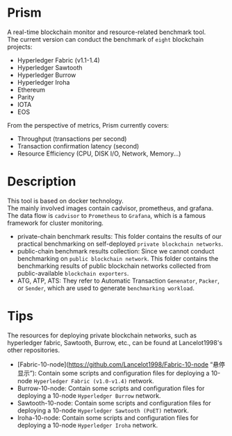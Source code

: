 # Prism
A real-time blockchain monitor and resource-related benchmark tool.<br> 
The current version can conduct the benchmark of `eight` blockchain projects:<br> 
* Hyperledger Fabric (v1.1-1.4)<br> 
* Hyperledger Sawtooth<br> 
* Hyperledger Burrow<br> 
* Hyperledger Iroha<br> 
* Ethereum<br> 
* Parity<br> 
* IOTA<br> 
* EOS<br> 

From the perspective of metrics, Prism currently covers:<br> 
* Throughput (transactions per second)<br> 
* Transaction confirmation latency (second)<br> 
* Resource Efficiency (CPU, DISK I/O, Network, Memory...)<br> 
# Description<br> 
This tool is based on docker technology.<br>
The mainly involved images contain cadvisor, prometheus, and grafana.<br> 
The data flow is `cadvisor` to `Prometheus` to `Grafana`, which is a famous framework for cluster monitoring.
* private-chain benchmark results: This folder contains the results of our practical benchmarking on self-deployed `private blockchain networks`.<br>
* public-chain benchmark results collection: Since we cannot conduct benchmarking on `public blockchain network`. This folder contains the benchmarking results of public blockchain networks collected from public-available `blockchain exporters`.<br>
* ATG, ATP, ATS: They refer to Automatic Transaction `Genenator`, `Packer`, or `Sender`, which are used to generate `benchmarking workload`.

# Tips
The resources for deploying private blockchain networks, such as hyperledger fabric, Sawtooth, Burrow, etc., can be found at Lancelot1998's other repositories.<br>
* [Fabric-10-node](https://github.com/Lancelot1998/Fabric-10-node “悬停显示”): Contain some scripts and configuration files for deploying a 10-node `Hyperledger Fabric (v1.0-v1.4)` network.<br>
* Burrow-10-node: Contain some scripts and configuration files for deploying a 10-node `Hyperledger Burrow` network.<br>
* Sawtooth-10-node: Contain some scripts and configuration files for deploying a 10-node `Hyperledger Sawtooth (PoET)` network.<br>
* Iroha-10-node: Contain some scripts and configuration files for deploying a 10-node `Hyperledger Iroha` network.<br>
